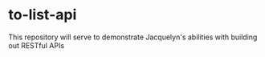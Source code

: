# to-list-api
This repository will serve to demonstrate Jacquelyn's abilities with building out RESTful APIs
